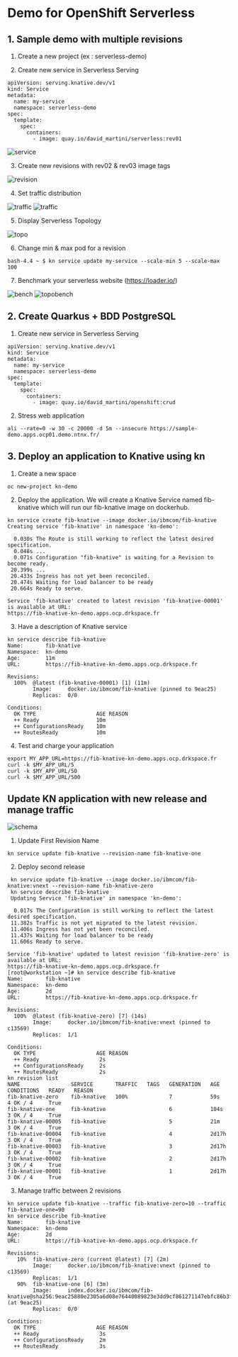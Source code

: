 # Demo for OpenShift Serverless

## 1. Sample demo with multiple revisions

1. Create a new project (ex : serverless-demo)  

2. Create new service in Serverless Serving
```
apiVersion: serving.knative.dev/v1
kind: Service
metadata:
  name: my-service
  namespace: serverless-demo
spec:
  template:
    spec:
      containers:
        - image: quay.io/david_martini/serverless:rev01
```  

![service](images/service.png)  

3. Create new revisions with rev02 & rev03 image tags  

![revision](images/rev.png)  

4. Set traffic distribution  

![traffic](images/traffic01.png)
![traffic](images/traffic02.png)  

5. Display Serverless Topology  

![topo](images/topo.png)

6. Change min & max pod for a revision  

```
bash-4.4 ~ $ kn service update my-service --scale-min 5 --scale-max 100
```

7. Benchmark your serverless website (https://loader.io/)

![bench](images/bench.png)
![topobench](images/topobench.png)

## 2. Create Quarkus + BDD PostgreSQL

1. Create new service in Serverless Serving
```
apiVersion: serving.knative.dev/v1
kind: Service
metadata:
  name: my-service
  namespace: serverless-demo
spec:
  template:
    spec:
      containers:
        - image: quay.io/david_martini/openshift:crud
``` 

2. Stress web application
```
ali --rate=0 -w 30 -c 20000 -d 5m --insecure https://sample-demo.apps.ocp01.demo.ntnx.fr/
```

## 3. Deploy an application to Knative using kn

1. Create a new space
```
oc new-project kn-demo
```

2. Deploy the application. We will create a Knative Service named fib-knative which will run our fib-knative image on dockerhub.
```
kn service create fib-knative --image docker.io/ibmcom/fib-knative
Creating service 'fib-knative' in namespace 'kn-demo':

  0.030s The Route is still working to reflect the latest desired specification.
  0.048s ...
  0.071s Configuration "fib-knative" is waiting for a Revision to become ready.
 20.399s ...
 20.433s Ingress has not yet been reconciled.
 20.474s Waiting for load balancer to be ready
 20.664s Ready to serve.

Service 'fib-knative' created to latest revision 'fib-knative-00001' is available at URL:
https://fib-knative-kn-demo.apps.ocp.drkspace.fr
```

3. Have a description of Knative service
```
kn service describe fib-knative
Name:       fib-knative
Namespace:  kn-demo
Age:        11m
URL:        https://fib-knative-kn-demo.apps.ocp.drkspace.fr

Revisions:  
  100%  @latest (fib-knative-00001) [1] (11m)
        Image:     docker.io/ibmcom/fib-knative (pinned to 9eac25)
        Replicas:  0/0

Conditions:  
  OK TYPE                   AGE REASON
  ++ Ready                  10m 
  ++ ConfigurationsReady    10m 
  ++ RoutesReady            10m 
```

4. Test and charge your application
```
export MY_APP_URL=https://fib-knative-kn-demo.apps.ocp.drkspace.fr
curl -k $MY_APP_URL/5
curl -k $MY_APP_URL/50
curl -k $MY_APP_URL/500
```

## Update KN application with new release and manage traffic

![schema](images/fibknativev2.png)

1. Update First Revision Name
```
kn service update fib-knative --revision-name fib-knative-one
```

2. Deploy second release
```
 kn service update fib-knative --image docker.io/ibmcom/fib-knative:vnext --revision-name fib-knative-zero
 kn service describe fib-knative
 Updating Service 'fib-knative' in namespace 'kn-demo':

  0.017s The Configuration is still working to reflect the latest desired specification.
 11.382s Traffic is not yet migrated to the latest revision.
 11.406s Ingress has not yet been reconciled.
 11.437s Waiting for load balancer to be ready
 11.606s Ready to serve.

Service 'fib-knative' updated to latest revision 'fib-knative-zero' is available at URL:
https://fib-knative-kn-demo.apps.ocp.drkspace.fr
[root@workstation ~]# kn service describe fib-knative
Name:       fib-knative
Namespace:  kn-demo
Age:        2d
URL:        https://fib-knative-kn-demo.apps.ocp.drkspace.fr

Revisions:  
  100%  @latest (fib-knative-zero) [7] (14s)
        Image:     docker.io/ibmcom/fib-knative:vnext (pinned to c13569)
        Replicas:  1/1

Conditions:  
  OK TYPE                   AGE REASON
  ++ Ready                   2s 
  ++ ConfigurationsReady     2s 
  ++ RoutesReady             2s 
kn revision list
NAME                SERVICE       TRAFFIC   TAGS   GENERATION   AGE     CONDITIONS   READY   REASON
fib-knative-zero    fib-knative   100%             7            59s     4 OK / 4     True    
fib-knative-one     fib-knative                    6            104s    3 OK / 4     True    
fib-knative-00005   fib-knative                    5            21m     3 OK / 4     True    
fib-knative-00004   fib-knative                    4            2d17h   3 OK / 4     True    
fib-knative-00003   fib-knative                    3            2d17h   3 OK / 4     True    
fib-knative-00002   fib-knative                    2            2d17h   3 OK / 4     True    
fib-knative-00001   fib-knative                    1            2d17h   3 OK / 4     True    
```

3. Manage traffic between 2 revisions
```
kn service update fib-knative --traffic fib-knative-zero=10 --traffic fib-knative-one=90
kn service describe fib-knative
Name:       fib-knative
Namespace:  kn-demo
Age:        2d
URL:        https://fib-knative-kn-demo.apps.ocp.drkspace.fr

Revisions:  
   10%  fib-knative-zero (current @latest) [7] (2m)
        Image:     docker.io/ibmcom/fib-knative:vnext (pinned to c13569)
        Replicas:  1/1
   90%  fib-knative-one [6] (3m)
        Image:     index.docker.io/ibmcom/fib-knative@sha256:9eac25880e2305a6d08e76440089823e3dd9cf861271147ebfc86b3faca06273 (at 9eac25)
        Replicas:  0/0

Conditions:  
  OK TYPE                   AGE REASON
  ++ Ready                   3s 
  ++ ConfigurationsReady     2m 
  ++ RoutesReady             3s 
```
